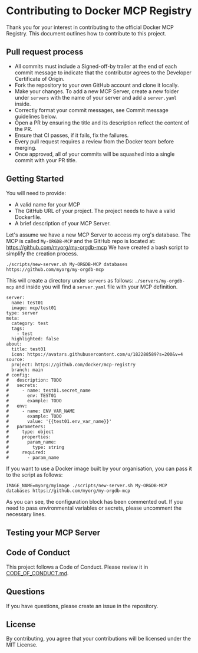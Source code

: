 # Contributing to Docker MCP Registry

Thank you for your interest in contributing to the official Docker MCP Registry.
This document outlines how to contribute to this project.

## Pull request process

- All commits must include a Signed-off-by trailer at the end of each commit message to indicate that the contributor agrees to the Developer Certificate of Origin.
- Fork the repository to your own GitHub account and clone it locally.
- Make your changes. To add a new MCP Server, create a new folder under `servers` with the name of your server and add a `server.yaml` inside.
- Correctly format your commit messages, see Commit message guidelines below.
- Open a PR by ensuring the title and its description reflect the content of the PR.
- Ensure that CI passes, if it fails, fix the failures.
- Every pull request requires a review from the Docker team before merging.
- Once approved, all of your commits will be squashed into a single commit with your PR title.

## Getting Started

You will need to provide:

- A valid name for your MCP
- The GitHub URL of your project. The project needs to have a valid Dockerfile.
- A brief description of your MCP Server.

Let's assume we have a new MCP Server to access my org's database. The MCP is called `My-ORGDB-MCP` and the GitHub repo is located at: https://github.com/myorg/my-orgdb-mcp We have created a bash script to simplify the creation process.

```
./scripts/new-server.sh My-ORGDB-MCP databases https://github.com/myorg/my-orgdb-mcp
```

This will create a directory under `servers` as follows: `./servers/my-orgdb-mcp` and inside you will find a `server.yaml` file with your MCP definition.

```
server:
  name: test01
  image: mcp/test01
type: server
meta:
  category: test
  tags:
    - test
  highlighted: false
about:
  title: test01
  icon: https://avatars.githubusercontent.com/u/182288589?s=200&v=4
source:
  project: https://github.com/docker/mcp-registry
  branch: main
# config:
#   description: TODO
#   secrets:
#     - name: test01.secret_name
#       env: TEST01
#       example: TODO
#   env:
#     - name: ENV_VAR_NAME
#       example: TODO
#       value: '{{test01.env_var_name}}'
#   parameters:
#     type: object
#     properties:
#       param_name:
#         type: string
#     required:
#       - param_name
```

If you want to use a Docker image built by your organisation, you can pass it to the script as follows:

```
IMAGE_NAME=myorg/myimage ./scripts/new-server.sh My-ORGDB-MCP databases https://github.com/myorg/my-orgdb-mcp
```

As you can see, the configuration block has been commented out. If you need to pass environmental variables or secrets, please uncomment the
necessary lines.

## Testing your MCP Server

## Code of Conduct

This project follows a Code of Conduct. Please review it in
[CODE_OF_CONDUCT.md](CODE_OF_CONDUCT.md).

## Questions

If you have questions, please create an issue in the repository.

## License

By contributing, you agree that your contributions will be licensed under the MIT License.
